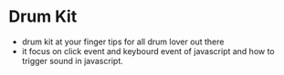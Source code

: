 # Drum Kit

- drum kit at your finger tips for all drum lover out there
- it focus on click event and keybourd event of javascript and how to trigger sound in javascript.

